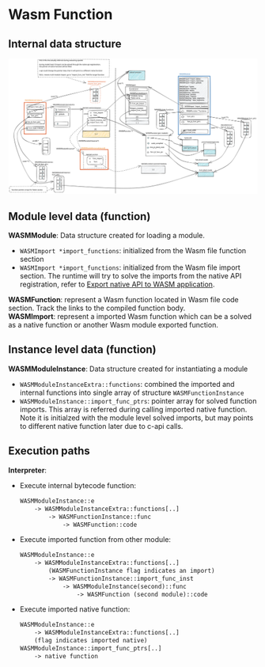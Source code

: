 # Wasm Function 

## Internal data structure

![](./images/wasm_function.svg)

## Module level data (function)
**WASMModule**: Data structure created for loading a module.   
- `WASMImport *import_functions`: initialized from the Wasm file function section
- `WASMImport *import_functions`: initialized from the Wasm file import section. The runtime will try to solve the imports from the native API registration, refer to [Export native API to WASM application](../../../doc/export_native_api.md).  

**WASMFunction**: represent a Wasm function located in Wasm file code section. Track the links to the compiled function body.  
**WASMImport**: represent a imported Wasm function which can be a solved as a native function or another Wasm module exported function.

## Instance level data (function)
**WASMModuleInstance**: Data structure created for instantiating a module
- `WASMModuleInstanceExtra::functions`: combined the imported and internal functions into single array of structure `WASMFunctionInstance`
- `WASMModuleInstance::import_func_ptrs`: pointer array for solved function imports. This array is referred during calling imported native function. Note it is initialzed with the module level solved imports, but may points to different native function later due to c-api calls.
 
## Execution paths
**Interpreter**:
- Execute internal bytecode function:
    ```
    WASMModuleInstance::e   
        -> WASMModuleInstanceExtra::functions[..] 
            -> WASMFunctionInstance::func         
                -> WASMFunction::code
    ```

- Execute imported function from other module:
    ```
    WASMModuleInstance::e   
        -> WASMModuleInstanceExtra::functions[..] 
            (WASMFunctionInstance flag indicates an import)
            -> WASMFunctionInstance::import_func_inst
                -> WASMModuleInstance(second)::func
                    -> WASMFunction (second module)::code
    ```

- Execute imported native function:
    ```
    WASMModuleInstance::e   
        -> WASMModuleInstanceExtra::functions[..] 
        (flag indicates imported native)
    WASMModuleInstance::import_func_ptrs[..]
        -> native function
    ```